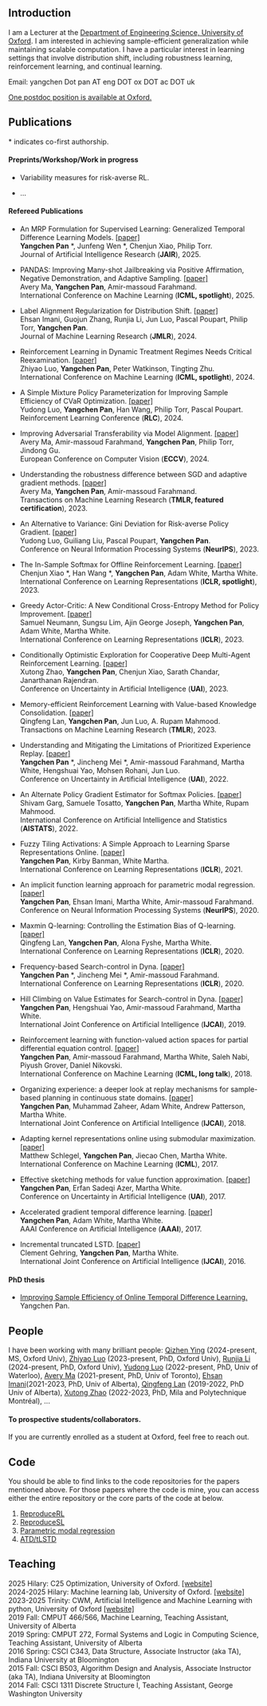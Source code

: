                                          
       
## Introduction

I am a Lecturer at the [Department of Engineering Science, University of Oxford](https://eng.ox.ac.uk/people/yangchen-pan/). I am interested in achieving sample-efficient generalization while maintaining scalable computation. I have a particular interest in learning settings that involve distribution shift, including robustness learning, reinforcement learning, and continual learning.

Email: yangchen Dot pan AT eng DOT ox DOT ac DOT uk

[One postdoc position is available at Oxford.](https://eng.ox.ac.uk/jobs/job-detail/?vacancyID=181233)
  
## Publications

\* indicates co-first authorship.

#### Preprints/Workshop/Work in progress
  
- Variability measures for risk-averse RL.

- ...

#### Refereed Publications

- An MRP Formulation for Supervised Learning: Generalized Temporal Difference Learning Models. [[paper]](https://arxiv.org/pdf/2404.15518.pdf)  
  **Yangchen Pan** *, Junfeng Wen *, Chenjun Xiao, Philip Torr.  
  Journal of Artificial Intelligence Research (**JAIR**), 2025.

- PANDAS: Improving Many-shot Jailbreaking via Positive Affirmation, Negative Demonstration, and Adaptive Sampling. [[paper]](https://openreview.net/pdf?id=sEBfiF8JBu)  
  Avery Ma, **Yangchen Pan**, Amir-massoud Farahmand.  
  International Conference on Machine Learning (**ICML, spotlight**), 2025.

- Label Alignment Regularization for Distribution Shift. [[paper]](https://arxiv.org/abs/2211.14960)  
  Ehsan Imani, Guojun Zhang, Runjia Li, Jun Luo, Pascal Poupart, Philip Torr, **Yangchen Pan**.  
  Journal of Machine Learning Research (**JMLR**), 2024.

- Reinforcement Learning in Dynamic Treatment Regimes Needs Critical Reexamination. [[paper]](https://arxiv.org/abs/2405.18556)  
  Zhiyao Luo, **Yangchen Pan**, Peter Watkinson, Tingting Zhu.  
  International Conference on Machine Learning (**ICML, spotlight**), 2024.
    
- A Simple Mixture Policy Parameterization for Improving Sample Efficiency of CVaR Optimization. [[paper]](https://arxiv.org/pdf/2403.11062.pdf)  
  Yudong Luo, **Yangchen Pan**, Han Wang, Philip Torr, Pascal Poupart.  
  Reinforcement Learning Conference (**RLC**), 2024.

- Improving Adversarial Transferability via Model Alignment. [[paper]](https://arxiv.org/pdf/2311.18495)  
  Avery Ma, Amir-massoud Farahmand, **Yangchen Pan**, Philip Torr, Jindong Gu.  
  European Conference on Computer Vision (**ECCV**), 2024.

- Understanding the robustness difference between SGD and adaptive gradient methods. [[paper]](https://openreview.net/pdf?id=ed8SkMdYFT)  
  Avery Ma, **Yangchen Pan**, Amir-massoud Farahmand.  
  Transactions on Machine Learning Research (**TMLR, featured certification**), 2023. 

- An Alternative to Variance: Gini Deviation for Risk-averse Policy Gradient. [[paper]](https://arxiv.org/pdf/2307.08873.pdf)  
  Yudong Luo, Guiliang Liu, Pascal Poupart, **Yangchen Pan**.  
  Conference on Neural Information Processing Systems (**NeurIPS**), 2023.
     
- The In-Sample Softmax for Offline Reinforcement Learning. [[paper]](https://openreview.net/forum?id=u-RuvyDYqCM)  
  Chenjun Xiao *, Han Wang *, **Yangchen Pan**, Adam White, Martha White.  
  International Conference on Learning Representations (**ICLR, spotlight**), 2023.

- Greedy Actor-Critic: A New Conditional Cross-Entropy Method for Policy Improvement. [[paper]](https://openreview.net/forum?id=eSQh8rG8Oa)   
  Samuel Neumann, Sungsu Lim, Ajin George Joseph, **Yangchen Pan**, Adam White, Martha White.  
  International Conference on Learning Representations (**ICLR**), 2023.

- Conditionally Optimistic Exploration for Cooperative Deep Multi-Agent Reinforcement Learning. [[paper]](https://arxiv.org/abs/2303.09032)  
  Xutong Zhao, **Yangchen Pan**, Chenjun Xiao, Sarath Chandar, Janarthanan Rajendran.   
  Conference on Uncertainty in Artificial Intelligence (**UAI**), 2023.

- Memory-efficient Reinforcement Learning with Value-based Knowledge Consolidation. [[paper]](https://arxiv.org/abs/2205.10868)  
  Qingfeng Lan, **Yangchen Pan**, Jun Luo, A. Rupam Mahmood.  
  Transactions on Machine Learning Research (**TMLR**), 2023. 
   
- Understanding and Mitigating the Limitations of Prioritized Experience Replay. [[paper]](https://openreview.net/pdf?id=HBlNGvIicg9)  
   **Yangchen Pan** *, Jincheng Mei *, Amir-massoud Farahmand, Martha White, Hengshuai Yao, Mohsen Rohani, Jun Luo.   
  Conference on Uncertainty in Artificial Intelligence (**UAI**), 2022.
   
- An Alternate Policy Gradient Estimator for Softmax Policies. [[paper]](https://arxiv.org/pdf/2112.11622.pdf)  
  Shivam Garg, Samuele Tosatto, **Yangchen Pan**, Martha White, Rupam Mahmood.  
  International Conference on Artificial Intelligence and Statistics (**AISTATS**), 2022.

- Fuzzy Tiling Activations: A Simple Approach to Learning Sparse Representations Online. [[paper]](https://openreview.net/forum?id=zElset1Klrp)  
  **Yangchen Pan**, Kirby Banman, White Martha.  
  International Conference on Learning Representations (**ICLR**), 2021.

- An implicit function learning approach for parametric modal regression. [[paper]](https://arxiv.org/abs/2002.06195)  
  **Yangchen Pan**, Ehsan Imani, Martha White, Amir-massoud Farahmand.  
  Conference on Neural Information Processing Systems (**NeurIPS**), 2020.

- Maxmin Q-learning: Controlling the Estimation Bias of Q-learning. [[paper]](https://openreview.net/forum?id=Bkg0u3Etwr)  
  Qingfeng Lan, **Yangchen Pan**, Alona Fyshe, Martha White.  
  International Conference on Learning Representations (**ICLR**), 2020.

- Frequency-based Search-control in Dyna. [[paper]](https://openreview.net/forum?id=B1gskyStwr)  
  **Yangchen Pan** *, Jincheng Mei *, Amir-massoud Farahmand.  
  International Conference on Learning Representations (**ICLR**), 2020.

- Hill Climbing on Value Estimates for Search-control in Dyna. [[paper]](https://arxiv.org/abs/1906.07791)  
  **Yangchen Pan**, Hengshuai Yao, Amir-massoud Farahmand, Martha White.  
  International Joint Conference on Artificial Intelligence (**IJCAI**), 2019.

- Reinforcement learning with function-valued action spaces for partial differential equation control. [[paper]](https://arxiv.org/abs/1806.06931)  
  **Yangchen Pan**, Amir-massoud Farahmand, Martha White, Saleh Nabi, Piyush Grover, Daniel Nikovski.  
  International Conference on Machine Learning (**ICML, long talk**), 2018.

- Organizing experience: a deeper look at replay mechanisms for sample-based planning in continuous state domains. [[paper]](https://arxiv.org/abs/1806.04624)  
  **Yangchen Pan**, Muhammad Zaheer, Adam White, Andrew Patterson, Martha White.  
  International Joint Conference on Artificial Intelligence (**IJCAI**), 2018.

- Adapting kernel representations online using submodular maximization. [[paper]](http://proceedings.mlr.press/v70/schlegel17a.html)  
  Matthew Schlegel, **Yangchen Pan**, Jiecao Chen, Martha White.  
  International Conference on Machine Learning (**ICML**), 2017.

- Effective sketching methods for value function approximation. [[paper]](https://arxiv.org/abs/1708.01298)  
  **Yangchen Pan**, Erfan Sadeqi Azer, Martha White.  
  Conference on Uncertainty in Artificial Intelligence (**UAI**), 2017.

- Accelerated gradient temporal difference learning. [[paper]](https://arxiv.org/abs/1611.09328)  
  **Yangchen Pan**, Adam White, Martha White.  
  AAAI Conference on Artificial Intelligence (**AAAI**), 2017.

- Incremental truncated LSTD. [[paper]](https://arxiv.org/abs/1511.08495)  
  Clement Gehring, **Yangchen Pan**, Martha White.  
  International Joint Conference on Artificial Intelligence (**IJCAI**), 2016.

#### PhD thesis

- [Improving Sample Efficiency of Online Temporal Difference Learning.](https://era.library.ualberta.ca/items/11f33d25-086e-493c-bdae-b0e364fd786a) Yangchen Pan.

## People

I have been working with many brilliant people: [Qizhen Ying]() (2024-present, MS, Oxford Univ), [Zhiyao Luo](https://eng.ox.ac.uk/people/zhiyao-luo/) (2023-present, PhD, Oxford Univ), [Runjia Li]() (2024-present, PhD, Oxford Univ), 
[Yudong Luo](http://miyunluo.com/) (2022-present, PhD, Univ of Waterloo), [Avery Ma](http://averyma.com/) (2021-present, PhD, Univ of Toronto), [Ehsan Imani](https://ehsanei.github.io/)(2021-2023, PhD, Univ of Alberta), [Qingfeng Lan](https://lancelqf.github.io/about/) (2019-2022, PhD Univ of Alberta), [Xutong Zhao](https://tongtongx.github.io/) (2022-2023, PhD, Mila and Polytechnique Montréal), ... 

#### To prospective students/collaborators. 

If you are currently enrolled as a student at Oxford, feel free to reach out. 

## Code

You should be able to find links to the code repositories for the papers mentioned above. For those papers where the code is mine, you can access either the entire repository or the core parts of the code at below.

1. [ReproduceRL](https://github.com/yannickycpan/reproduceRL)
2. [ReproduceSL](https://github.com/yannickycpan/reproduceSL)
3. [Parametric modal regression](https://github.com/yannickycpan/parametricmodalregression) 
4. [ATD/tLSTD](https://github.com/yannickycpan/atd_tlstd)

## Teaching

2025 Hilary: C25 Optimization, University of Oxford. [[website]]()  
2024-2025 Hilary: Machine learning lab, University of Oxford. [[website]]()  
2023-2025 Trinity: CWM, Artificial Intelligence and Machine Learning with python, University of Oxford [[website]](https://yannickycpan.github.io/oxford-engs-AIML-cwm/)  
2019 Fall: CMPUT 466/566, Machine Learning, Teaching Assistant, University of Alberta  
2019 Spring: CMPUT 272, Formal Systems and Logic in Computing Science, Teaching Assistant, University of Alberta  
2016 Spring: CSCI C343, Data Structure, Associate Instructor (aka TA), Indiana University at Bloomington  
2015 Fall: CSCI B503, Algorithm Design and Analysis, Associate Instructor (aka TA), Indiana University at Bloomington  
2014 Fall: CSCI 1311 Discrete Structure I, Teaching Assistant, George Washington University
